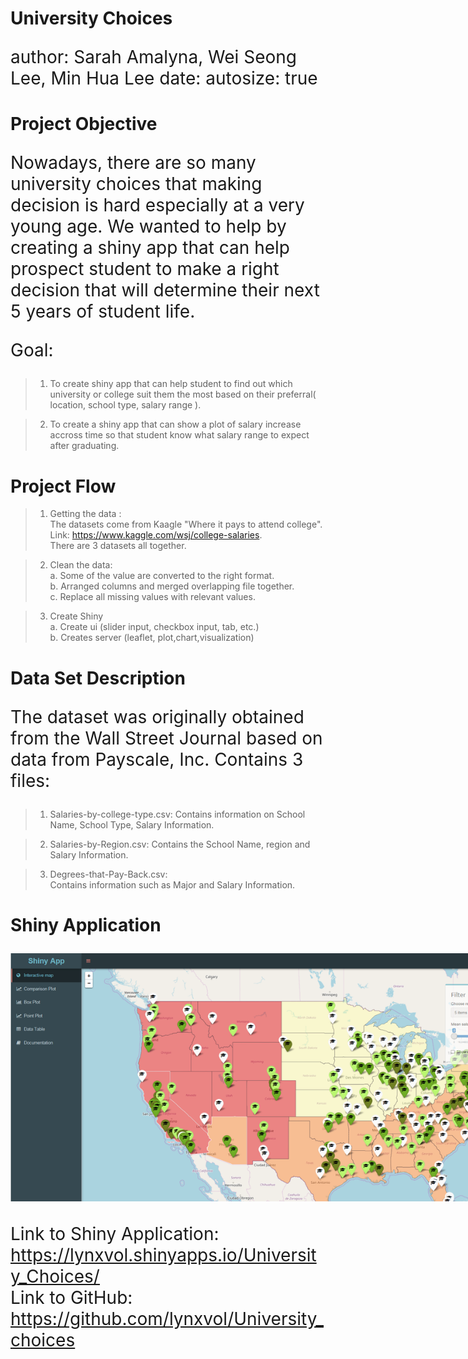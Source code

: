 University Choices
========================================================
author: Sarah Amalyna, Wei Seong Lee, Min Hua Lee
date: 
autosize: true


<style type='text/css'>
img {
    max-height: 504px;
    max-width: 867px;
}

p {
    font-size: 28px;
}
</style>

Project Objective
========================================================

Nowadays, there are so many university choices that making decision is hard especially at a very young age. We wanted to help by creating a shiny app that can help prospect student to make a right decision that will determine their next 5 years of student life.

Goal:

>1. To create shiny app that can help student to find out which university or college suit them the most based on their preferral( location, school type, salary range ).

>2. To create a shiny app that can show a plot of salary increase accross time so that student know what salary range to expect after graduating.  



Project Flow
========================================================

>1. Getting the data :  
  The datasets come from Kaagle "Where it pays to attend college".  
  Link: https://www.kaggle.com/wsj/college-salaries.  
  There are 3 datasets all together.
 
>2. Clean the data:  
  > a. Some of the value are converted to the right format.  
  > b. Arranged columns and merged overlapping file together.  
  > c. Replace all missing values with relevant values.  

>3. Create Shiny  
> a. Create ui (slider input, checkbox input, tab, etc.)  
> b. Creates server (leaflet, plot,chart,visualization)

Data Set Description
========================================================

The dataset was originally obtained from the Wall Street Journal based on data from Payscale, Inc.
Contains 3 files:  

> 1. Salaries-by-college-type.csv: 
Contains information on School Name, School Type, Salary Information. 

> 2. Salaries-by-Region.csv: 
Contains the School Name, region and Salary Information. 

> 3. Degrees-that-Pay-Back.csv:  
Contains information such as Major and Salary Information. 

Shiny Application
========================================================
![App](./Map.png)

Link to Shiny Application: https://lynxvol.shinyapps.io/University_Choices/  
Link to GitHub: https://github.com/lynxvol/University_choices  
